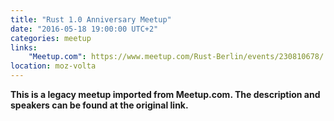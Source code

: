 ```yaml
---
title: "Rust 1.0 Anniversary Meetup"
date: "2016-05-18 19:00:00 UTC+2"
categories: meetup 
links:
    "Meetup.com": https://www.meetup.com/Rust-Berlin/events/230810678/
location: moz-volta
---
```


<strong>This is a legacy meetup imported from Meetup.com. The description and speakers can be found at the original link.</strong>